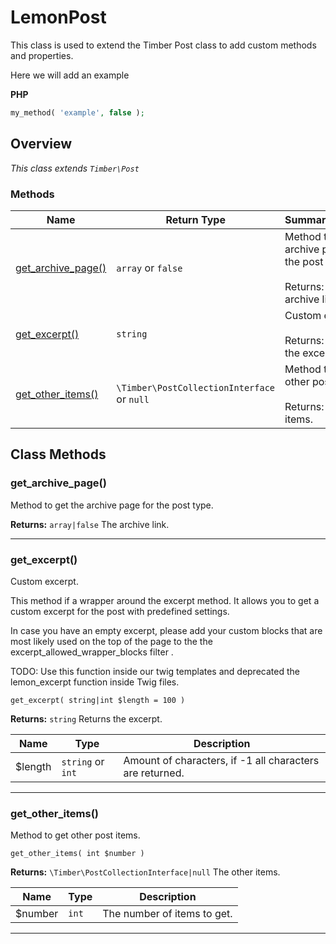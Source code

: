 # LemonPost

This class is used to extend the Timber Post class to add custom methods and properties.

<!--more-->

Here we will add an example

**PHP**

```php
my_method( 'example', false );
```

## Overview

*This class extends `Timber\Post`*  
  

### Methods

<div class="table-methods table-responsive">

| Name | Return Type | Summary/Returns |
| --- | --- | --- |
| <span class="method-name">[get_archive_page()](#get_archive_page)</span> | <span class="method-type">`array` or `false`</span> | <span class="method-description">Method to get the archive page for the post type.<br/><br/><span class="method-return"><span class="method-return-label">Returns:</span> The archive link.</span></span> |
| <span class="method-name">[get_excerpt()](#get_excerpt)</span> | <span class="method-type">`string`</span> | <span class="method-description">Custom excerpt.<br/><br/><span class="method-return"><span class="method-return-label">Returns:</span> Returns the excerpt.</span></span> |
| <span class="method-name">[get_other_items()](#get_other_items)</span> | <span class="method-type">`\Timber\PostCollectionInterface` or `null`</span> | <span class="method-description">Method to get other post items.<br/><br/><span class="method-return"><span class="method-return-label">Returns:</span> The other items.</span></span> |

</div>


## Class Methods

### get\_archive\_page()

Method to get the archive page for the post type.

**Returns:** `array|false` The archive link.

---

### get\_excerpt()

Custom excerpt.

This method if a wrapper around the excerpt method.
It allows you to get a custom excerpt for the post with predefined settings.

In case you have an empty excerpt, please add your custom blocks that are most likely used on the top of the page to the the excerpt_allowed_wrapper_blocks filter .

TODO:  Use this function inside our twig templates and deprecated the lemon_excerpt function inside Twig files.

`get_excerpt( string|int $length = 100 )`

**Returns:** `string` Returns the excerpt.

<div class="table-responsive">

| Name | Type | Description |
| --- | --- | --- |
| $length | `string` or `int` | Amount of characters, if -1 all characters are returned. |

</div>

---

### get\_other\_items()

Method to get other post items.

`get_other_items( int $number )`

**Returns:** `\Timber\PostCollectionInterface|null` The other items.

<div class="table-responsive">

| Name | Type | Description |
| --- | --- | --- |
| $number | `int` | The number of items to get. |

</div>

---

